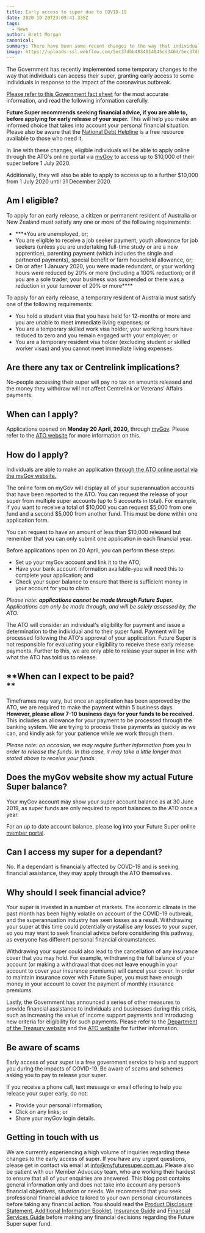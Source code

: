 ```yaml
---
title: Early access to super due to COVID-19
date: 2020-10-20T23:09:41.335Z
tags: 
  - News
author: Brett Morgan
canonical: 
summary: There have been some recent changes to the way that individuals can access their super due to the COVID-19 outbreak.
image: https://uploads-ssl.webflow.com/5ec37dbb4834014045cd346d/5ec37dbc483401ee1fcd3e45_COVID-19%20Blog%20Image.jpg
---
```


The Government has recently implemented some temporary changes to the way that individuals can access their super, granting early access to some individuals in response to the impact of the coronavirus outbreak.

[Please refer to this Government fact sheet](https://treasury.gov.au/sites/default/files/2020-04/Fact_sheet-Early_Access_to_Super.pdf) for the most accurate information, and read the following information carefully.

**Future Super recommends seeking financial advice, if you are able to, before applying for early release of your super.** This will help you make an informed choice that takes into account your personal financial situation. Please also be aware that the [National Debt Helpline](https://ndh.org.au/) is a free resource available to those who need it.

In line with these changes, eligible individuals will be able to apply online through the ATO's online portal via [myGov](https://my.gov.au/LoginServices/main/login?execution=e1s1) to access up to $10,000 of their super before 1 July 2020.

Additionally, they will also be able to apply to access up to a further $10,000 from 1 July 2020 until 31 December 2020.

**Am I eligible?**
------------------

To apply for an early release, a citizen or permanent resident of Australia or New Zealand must satisfy any one or more of the following requirements:

*   **‍**You are unemployed, or;
*   You are eligible to receive a job seeker payment, youth allowance for job seekers (unless you are undertaking full-time study or are a new apprentice), parenting payment (which includes the single and partnered payments), special benefit or farm household allowance, or;
*   On or after 1 January 2020, you were made redundant, or your working hours were reduced by 20% or more (including a 100% reduction); or if you are a sole trader, your business was suspended or there was a reduction in your turnover of 20% or more**‍**

To apply for an early release, a temporary resident of Australia must satisfy one of the following requirements:

*   You hold a student visa that you have held for 12-months or more and you are unable to meet immediate living expenses; or
*   You are a temporary skilled work visa holder, your working hours have reduced to zero and you remain engaged with your employer; or
*   You are a temporary resident visa holder (excluding student or skilled worker visas) and you cannot meet immediate living expenses.

**Are there any tax or Centrelink implications?**
-------------------------------------------------

No–people accessing their super will pay no tax on amounts released and the money they withdraw will not affect Centrelink or Veterans’ Affairs payments.**‍**

**When can I apply?**
---------------------

Applications opened on **Monday 20 April, 2020,** through [myGov](https://my.gov.au/LoginServices/main/login?execution=e1s1). Please refer to the [ATO website](https://www.ato.gov.au/Individuals/Super/In-detail/Withdrawing-and-using-your-super/COVID-19-early-release-of-super/) for more information on this.

**How do I apply?**
-------------------

Individuals are able to make an application [through the ATO online portal via the myGov website.](https://my.gov.au/)‍

The online form on myGov will display all of your superannuation accounts that have been reported to the ATO. You can request the release of your super from multiple super accounts (up to 5 accounts in total). For example, if you want to receive a total of $10,000 you can request $5,000 from one fund and a second $5,000 from another fund. This must be done within one application form.

You can request to have an amount of less than $10,000 released but remember that you can only submit one application in each financial year.

Before applications open on 20 April, you can perform these steps:

*   Set up your myGov account and link it to the ATO;
*   Have your bank account information available–you will need this to complete your application; and
*   Check your super balance to ensure that there is sufficient money in your account for you to claim.

_Please note:_ **_applications cannot be made through Future Super._** _Applications can only be made through, and will be solely assessed by, the ATO._

The ATO will consider an individual's eligibility for payment and issue a determination to the individual and to their super fund. Payment will be processed following the ATO's approval of your application. Future Super is not responsible for evaluating your eligibility to receive these early release payments. Further to this, we are only able to release your super in line with what the ATO has told us to release.

**When can I expect to be paid?  
**
------------------------------------

Timeframes may vary, but once an application has been approved by the ATO, we are required to make the payment within 5 business days. **However, please allow 7-10 business days for your funds to be received.** This includes an allowance for your payment to be processed through the banking system. We are trying to process these payments as quickly as we can, and kindly ask for your patience while we work through them.

_Please note: on occasion, we may require further information from you in order to release the funds. In this case, it may take a little longer than stated above to receive your funds._  

**Does the myGov website show my actual Future Super balance?**
---------------------------------------------------------------

Your myGov account may show your super account balance as at 30 June 2019, as super funds are only required to report balances to the ATO once a year.

For an up to date account balance, please log into your Future Super online [member portal](https://portal.myfuturesuper.com.au/member/login_1).

**Can I access my super for a dependant?**
------------------------------------------

No. If a dependant is financially affected by COVD-19 and is seeking financial assistance, they may apply through the ATO themselves.

**Why should I seek financial advice?**
---------------------------------------

Your super is invested in a number of markets. The economic climate in the past month has been highly volatile on account of the COVID-19 outbreak, and the superannuation industry has seen losses as a result. Withdrawing your super at this time could potentially crystallise any losses to your super, so you may want to seek financial advice before considering this pathway, as everyone has different personal financial circumstances.

Withdrawing your super could also lead to the cancellation of any insurance cover that you may hold. For example, withdrawing the full balance of your account (or making a withdrawal that does not leave enough in your account to cover your insurance premiums) will cancel your cover. In order to maintain insurance cover with Future Super, you must have enough money in your account to cover the payment of monthly insurance premiums.  

Lastly, the Government has announced a series of other measures to provide financial assistance to individuals and businesses during this crisis, such as increasing the value of income support payments and introducing new criteria for eligibility for such payments. Please refer to the [Department of the Treasury website](https://treasury.gov.au/coronavirus) and the [ATO website](https://www.ato.gov.au/Individuals/Dealing-with-disasters/In-detail/Specific-disasters/COVID-19/) for further information.

**Be aware of scams**
---------------------

Early access of your super is a free government service to help and support you during the impacts of COVID-19. Be aware of scams and schemes asking you to pay to release your super.

If you receive a phone call, text message or email offering to help you release your super early, do not:

*   Provide your personal information;
*   Click on any links; or
*   Share your myGov login details.

Getting in touch with us
------------------------

We are currently experiencing a high volume of inquiries regarding these changes to the early access of super. If you have any urgent questions, please get in contact via email at [info@myfuturesuper.com.au](mailto:info@myfuturesuper.com.au). Please also be patient with our Member Advocacy team, who are working their hardest to ensure that all of your enquiries are answered.
This blog post contains general information only and does not take into account any person’s financial objectives, situation or needs. We recommend that you seek professional financial advice tailored to your own personal circumstances before taking any financial action. You should read the [Product Disclosure Statement](https://www.myfuturesuper.com.au/pds), [Additional Information Booklet](https://www.myfuturesuper.com.au/aib), [Insurance Guide](https://www.myfuturesuper.com.au/insuranceguide) and [Financial Services Guide](https://www.myfuturesuper.com.au/fsg) before making any financial decisions regarding the Future Super super fund.
